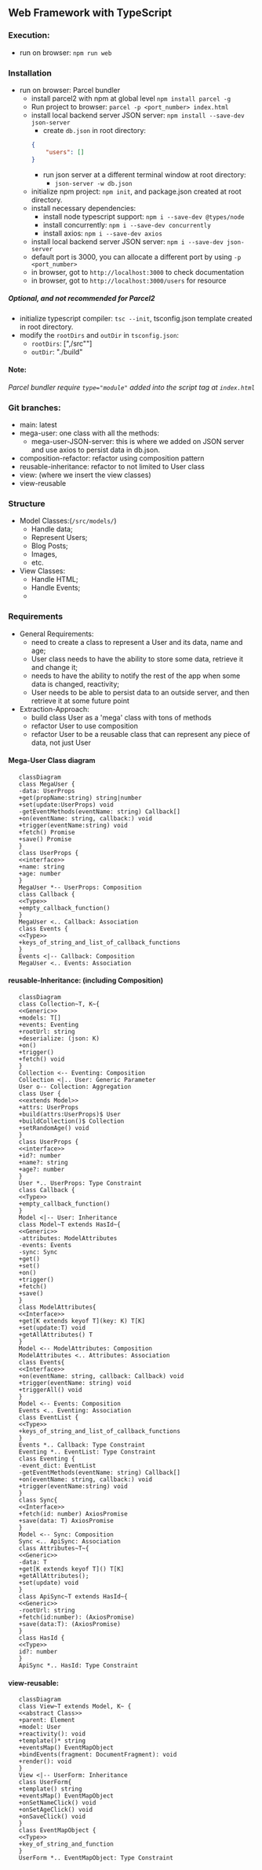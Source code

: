 ## Web Framework with TypeScript

### Execution:
- run on browser: `npm run web`
### Installation
- run on browser: Parcel bundler
  - install parcel2 with npm at global level `npm install parcel -g`
  - Run project to browser: `parcel -p <port_number> index.html`
  - install local backend server JSON server: `npm install --save-dev json-server`
    - create `db.json` in root directory:
    ```json
    {
        "users": []
    }
    ```
    - run json server at a different terminal window at root directory:
      - `json-server -w db.json`
  - initialize npm project: `npm init`, and package.json created at root directory.
  - <a name="dependencies"></a>install necessary dependencies:
      - install node typescript support: `npm i --save-dev @types/node`
      - install concurrently: `npm i --save-dev concurrently`
      - install axios: `npm i --save-dev axios`
  - install local backend server JSON server: `npm i --save-dev json-server`
  - default port is 3000, you can allocate a different port by using `-p <port_number>`
  - in browser, got to `http://localhost:3000` to check documentation
  - in browser, got to `http://localhost:3000/users` for resource
##### Optional, and not recommended for Parcel2
- initialize typescript compiler: `tsc --init`, tsconfig.json template created in root directory.
- modify the `rootDirs` and `outDir` in `tsconfig.json`:
  - `rootDirs`: [",/src""]
  - `outDir`: "./build"

#### Note:
*Parcel bundler require `type="module"` added into the script tag at `index.html`*

### Git branches:
- main: latest
- mega-user: one class with all the methods:
    - mega-user-JSON-server: this is where we added on JSON server and use axios to persist data in db.json.
- composition-refactor: refactor using composition pattern
- reusable-inheritance: refactor to not limited to User class
- view: (where we insert the view classes)
- view-reusable


### Structure
- Model Classes:(`/src/models/`)
    - Handle data;
    - Represent Users;
    - Blog Posts;
    - Images,
    - etc.
- View Classes:
    - Handle HTML;
    - Handle Events;
    - 
### Requirements
- General Requirements:
    - need to create a class to represent a User and its data, name and age;
    - User class needs to have the ability to store some data, retrieve it and change it;
    - needs to have the ability to notify the rest of the app when some data is changed, reactivity;
    - User needs to be able to persist data to an outside server, and then retrieve it at some future point
- Extraction-Approach:
    - build class User as a 'mega' class with tons of methods
    - refactor User to use composition
    - refactor User to be a reusable class that can represent any piece of data, not just User


#### Mega-User Class diagram
```mermaid
   classDiagram
   class MegaUser {
   -data: UserProps
   +get(propName:string) string|number
   +set(update:UserProps) void
   -getEventMethods(eventName: string) Callback[]
   +on(eventName: string, callback:) void
   +trigger(eventName:string) void
   +fetch() Promise
   +save() Promise
   }
   class UserProps {
   <<interface>>
   +name: string
   +age: number
   }
   MegaUser *-- UserProps: Composition
   class Callback {
   <<Type>>
   +empty_callback_function()
   }
   MegaUser <.. Callback: Association
   class Events {
   <<Type>>
   +keys_of_string_and_list_of_callback_functions
   }
   Events <|-- Callback: Composition
   MegaUser <.. Events: Association
```

#### reusable-Inheritance: (including Composition)
```mermaid
   classDiagram
   class Collection~T, K~{
   <<Generic>>
   +models: T[]
   +events: Eventing
   +rootUrl: string
   +deserialize: (json: K)
   +on()
   +trigger()
   +fetch() void
   }
   Collection <-- Eventing: Composition
   Collection <|.. User: Generic Parameter
   User o-- Collection: Aggregation
   class User {
   <<extends Model>>
   +attrs: UserProps
   +build(attrs:UserProps)$ User
   +buildCollection()$ Collection
   +setRandomAge() void
   }
   class UserProps {
   <<interface>>
   +id?: number
   +name?: string
   +age?: number
   }
   User *.. UserProps: Type Constraint
   class Callback {
   <<Type>>
   +empty_callback_function()
   }
   Model <|-- User: Inheritance
   class Model~T extends HasId~{
   <<Generic>>
   -attributes: ModelAttributes
   -events: Events
   -sync: Sync
   +get()
   +set()
   +on()
   +trigger()
   +fetch()
   +save()
   }
   class ModelAttributes{
   <<Interface>>
   +get[K extends keyof T](key: K) T[K]
   +set(update:T) void
   +getAllAttributes() T
   }
   Model <-- ModelAttributes: Composition
   ModelAttributes <.. Attributes: Association
   class Events{
   <<Interface>>
   +on(eventName: string, callback: Callback) void
   +trigger(eventName: string) void
   +triggerAll() void
   }
   Model <-- Events: Composition
   Events <.. Eventing: Association
   class EventList {
   <<Type>>
   +keys_of_string_and_list_of_callback_functions
   }
   Events *.. Callback: Type Constraint
   Eventing *.. EventList: Type Constraint
   class Eventing {
   -event_dict: EventList
   -getEventMethods(eventName: string) Callback[]
   +on(eventName: string, callback:) void
   +trigger(eventName:string) void
   }
   class Sync{
   <<Interface>>
   +fetch(id: number) AxiosPromise
   +save(data: T) AxiosPromise
   }
   Model <-- Sync: Composition
   Sync <.. ApiSync: Association
   class Attributes~T~{
   <<Generic>>
   -data: T
   +get[K extends keyof T]() T[K]
   +getAllAttributes();
   +set(update) void
   }
   class ApiSync~T extends HasId~{
   <<Generic>>
   -rootUrl: string
   +fetch(id:number): (AxiosPromise)
   +save(data:T): (AxiosPromise)
   }
   class HasId {
   <<Type>>
   id?: number
   }
   ApiSync *.. HasId: Type Constraint
```

#### view-reusable:
```mermaid
   classDiagram
   class View~T extends Model, K~ {
   <<abstract Class>>
   +parent: Element
   +model: User
   +reactivity(): void
   +template()* string
   +eventsMap() EventMapObject
   +bindEvents(fragment: DocumentFragment): void
   +render(): void
   }
   View <|-- UserForm: Inheritance
   class UserForm{
   +template() string
   +eventsMap() EventMapObject
   +onSetNameClick() void
   +onSetAgeClick() void
   +onSaveClick() void
   }
   class EventMapObject {
   <<Type>>
   +key_of_string_and_function
   }
   UserForm *.. EventMapObject: Type Constraint
```
